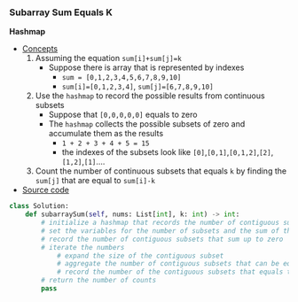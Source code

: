 ### Subarray Sum Equals K 

**Hashmap**
- [Concepts](images/Hashmap.png)
    1. Assuming the equation `sum[i]+sum[j]=k` 
        - Suppose there is array that is represented by indexes
            - `sum = [0,1,2,3,4,5,6,7,8,9,10]`
            - `sum[i]=[0,1,2,3,4]`, `sum[j]=[6,7,8,9,10]`
    1. Use the `hashmap` to record the possible results from continuous subsets
        - Suppose that `[0,0,0,0,0]` equals to zero
        - The `hashmap` collects the possible subsets of zero and accumulate them as the results  
            - `1 + 2 + 3 + 4 + 5 = 15`
            - the indexes of the subsets look like `[0]`,`[0,1]`,`[0,1,2]`,`[2]`,`[1,2]`,`[1]`....
    1. Count the number of continuous subsets that equals `k` by finding the `sum[j]` that are equal to `sum[i]-k` 
- [Source code](source/Hashmap.py)
```python
class Solution:
    def subarraySum(self, nums: List[int], k: int) -> int:
        # initialize a hashmap that records the number of contiguous subsets that sum up to a number
        # set the variables for the number of subsets and the sum of the current subset 
        # record the number of contiguous subsets that sum up to zero
        # iterate the numbers 
            # expand the size of the contiguous subset
            # aggregate the number of contiguous subsets that can be equal to k
            # record the number of the contiguous subsets that equals to a certain number
        # return the number of counts
        pass
```
